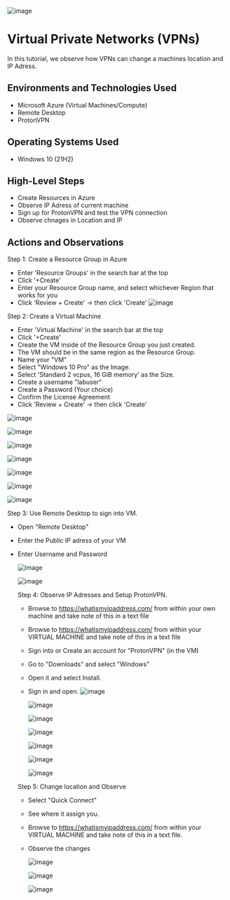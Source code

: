![image](https://github.com/user-attachments/assets/b4115d5b-5563-4428-a5ed-20801f6ab9ae)




<h1>Virtual Private Networks (VPNs) </h1>
In this tutorial, we observe how VPNs can change a machines location and IP Adress. <br />



<h2>Environments and Technologies Used</h2>

- Microsoft Azure (Virtual Machines/Compute)
- Remote Desktop
- ProtonVPN

<h2>Operating Systems Used </h2>

- Windows 10 (21H2)

<h2>High-Level Steps</h2>

- Create Resources in Azure
- Observe IP Adress of current machine
- Sign up for ProtonVPN and test the VPN connection
- Observe chnages in Location and IP

<h2>Actions and Observations</h2>

Step 1: Create a Resource Group in Azure
   - Enter 'Resource Groups' in the search bar at the top
   - Click '+Create'
   - Enter your Resource Group  name, and select whichever Region that works for you
   - Click 'Review + Create' -> then click 'Create'
     ![image](https://github.com/user-attachments/assets/3682dd13-3d4c-4131-b243-3193d3506c03)

Step 2: Create a Virtual Machine
   - Enter 'Virtual Machine' in the search bar at the top
   - Click '+Create'
   - Create the VM inside of the Resource Group you just created.
   - The VM should be in the same region as the Resource Group.
   - Name your "VM"
   - Select "Windows 10 Pro" as the Image.
   - Select 'Standard 2 vcpus, 16 GiB memory' as the Size.
   - Create a username "labuser"
   - Create a Password (Your choice)
   - Confirm the License Agreement
   - Click 'Review + Create' -> then click 'Create'

![image](https://github.com/user-attachments/assets/b87861d9-49bf-4df3-bbf6-a2747691dd9a)

![image](https://github.com/user-attachments/assets/a6f3bb29-2010-49d8-91a6-2536041d7ac0)

![image](https://github.com/user-attachments/assets/95f9364c-4ba4-4b11-954a-5547f9651e45)

![image](https://github.com/user-attachments/assets/a37ece6d-b525-4ece-aae9-bb0f90d5c6ed)

![image](https://github.com/user-attachments/assets/b78d21f6-7898-4d33-a981-921a4df52b96)

![image](https://github.com/user-attachments/assets/70330e6f-b703-48ab-97d1-60a7cffc00c1)

![image](https://github.com/user-attachments/assets/c5acb270-fe75-433b-8272-090f086ce5e6)

Step 3: Use Remote Desktop to sign into VM.
- Open "Remote Desktop"
- Enter the Public IP adress of your VM
- Enter Username and Password
  
  ![image](https://github.com/user-attachments/assets/34e60f3e-30b2-4f50-a22b-2462c28612ed)
  
  ![image](https://github.com/user-attachments/assets/da7bbd7b-8637-4e91-add5-d7eb5398faf3)


  Step 4: Observe IP Adresses and Setup ProtonVPN.
  - Browse to https://whatismyipaddress.com/ from within your own machine and take note of this in a text file
  - Browse to https://whatismyipaddress.com/ from within your VIRTUAL MACHINE and take note of this in a text file
  - Sign into or Create an account for "ProtonVPN" (in the VM)
  - Go to "Downloads" and select "Windows"
  - Open it and select Install.
  - Sign in and open.
    ![image](https://github.com/user-attachments/assets/f034f1d0-89b4-446d-a3cb-8d28ec9a691f)

    ![image](https://github.com/user-attachments/assets/5e45b3e4-3e22-422f-b911-24caa2b880cc)

    ![image](https://github.com/user-attachments/assets/feb4c0e1-b2bf-41ed-bd7b-394800c93056)

    ![image](https://github.com/user-attachments/assets/8fea995d-3ca6-4689-99cf-3bb40d8fb669)

    ![image](https://github.com/user-attachments/assets/dd13a169-ed70-4872-ace1-2588cb221860)
    
    ![image](https://github.com/user-attachments/assets/f72d48fe-f651-4d2c-bce0-c0a6d1f80162)

    ![image](https://github.com/user-attachments/assets/bd71fef7-5c00-4eaf-bb6f-43629e1781e0)

  Step 5: Change location and Observe
  - Select "Quick Connect"
  - See where it assign you.
  - Browse to https://whatismyipaddress.com/ from within your VIRTUAL MACHINE and take note of this in a text file.
  - Observe the changes


    ![image](https://github.com/user-attachments/assets/deda4ee4-c9ff-478c-9157-e8b48e60fb7c)

    ![image](https://github.com/user-attachments/assets/ee7d5326-85d3-4fa4-b95c-0771766b7fd4)

    ![image](https://github.com/user-attachments/assets/5c6fad9c-310e-47c8-8fbf-fee536605895)



